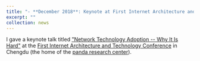 ```yaml
---
title: "- **December 2018**: Keynote at First Internet Architecture and Technology Conference."
excerpt: ""
collection: news
---
```


I gave a keynote talk titled ["Network Technology Adoption -- Why It Is Hard"](https://www.dropbox.com/s/lq1t6mggrtrevuu/Network_Technology-Adoption_Why_It_Is_Hard.pdf?dl=0) at the 
[First Internet Architecture and Technology Conference](http://iac.edu.cn/) in Chengdu (the home of the [panda research center](http://www.panda.org.cn/english/)).
